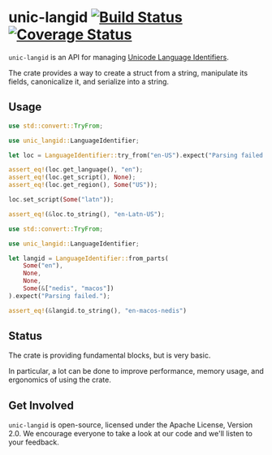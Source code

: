 # unic-langid [![Build Status](https://travis-ci.org/zbraniecki/unic-locale.svg?branch=master)](https://travis-ci.org/zbraniecki/unic-locale) [![Coverage Status](https://coveralls.io/repos/github/zbraniecki/unic-locale/badge.svg?branch=master)](https://coveralls.io/github/zbraniecki/unic-locale?branch=master)

`unic-langid` is an API for managing [Unicode Language Identifiers](http://unicode.org/reports/tr35/#Unicode_language_identifier).

The crate provides a way to create a struct from a string, manipulate its fields, canonicalize it, and serialize into a string.

Usage
-----

```rust
use std::convert::TryFrom;

use unic_langid::LanguageIdentifier;

let loc = LanguageIdentifier::try_from("en-US").expect("Parsing failed.");

assert_eq!(loc.get_language(), "en");
assert_eq!(loc.get_script(), None);
assert_eq!(loc.get_region(), Some("US"));

loc.set_script(Some("latn"));

assert_eq!(&loc.to_string(), "en-Latn-US");
```

```rust
use std::convert::TryFrom;

use unic_langid::LanguageIdentifier;

let langid = LanguageIdentifier::from_parts(
    Some("en"),
    None,
    None,
    Some(&["nedis", "macos"])
).expect("Parsing failed.");

assert_eq!(&langid.to_string(), "en-macos-nedis")
```

Status
------

The crate is providing fundamental blocks, but is very basic.

In particular, a lot can be done to improve performance, memory usage, and ergonomics of using the crate.

Get Involved
------------

`unic-langid` is open-source, licensed under the Apache License, Version 2.0.  We
encourage everyone to take a look at our code and we'll listen to your
feedback.
